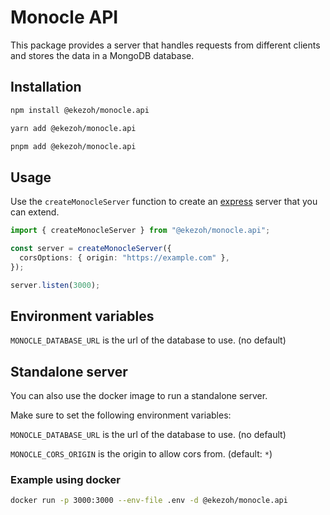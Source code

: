 # Monocle API

This package provides a server that handles requests from different clients and stores the data in a MongoDB database.

## Installation

```sh
npm install @ekezoh/monocle.api
```

```sh
yarn add @ekezoh/monocle.api
```

```sh
pnpm add @ekezoh/monocle.api
```

## Usage

Use the `createMonocleServer` function to create an [express](https://expressjs.com/en/4x/api.html#express) server that you can extend.

```ts
import { createMonocleServer } from "@ekezoh/monocle.api";

const server = createMonocleServer({
  corsOptions: { origin: "https://example.com" },
});

server.listen(3000);
```

## Environment variables

`MONOCLE_DATABASE_URL` is the url of the database to use. (no default)

## Standalone server

You can also use the docker image to run a standalone server.

Make sure to set the following environment variables:

`MONOCLE_DATABASE_URL` is the url of the database to use. (no default)

`MONOCLE_CORS_ORIGIN` is the origin to allow cors from. (default: `*`)

### Example using docker

```sh
docker run -p 3000:3000 --env-file .env -d @ekezoh/monocle.api
```
